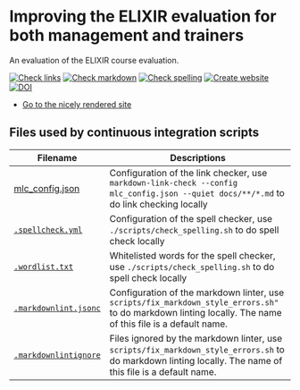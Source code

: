 # Improving the ELIXIR evaluation for both management and trainers

An evaluation of the ELIXIR course evaluation.

<!-- markdownlint-disable MD013 --><!-- Badges cannot be split up over lines, hence will break 80 characters per line -->

[![Check links](https://github.com/NBISweden/elixir_evaluation_evaluation/actions/workflows/check_links.yaml/badge.svg?branch=main)](https://github.com/NBISweden/elixir_evaluation_evaluation/actions/workflows/check_links.yaml)
[![Check markdown](https://github.com/NBISweden/elixir_evaluation_evaluation/actions/workflows/check_markdown.yaml/badge.svg?branch=main)](https://github.com/NBISweden/elixir_evaluation_evaluation/actions/workflows/check_markdown.yaml)
[![Check spelling](https://github.com/NBISweden/elixir_evaluation_evaluation/actions/workflows/check_spelling.yaml/badge.svg?branch=main)](https://github.com/NBISweden/elixir_evaluation_evaluation/actions/workflows/check_spelling.yaml)
[![Create website](https://github.com/NBISweden/elixir_evaluation_evaluation/actions/workflows/create_website.yaml/badge.svg?branch=main)](https://github.com/NBISweden/elixir_evaluation_evaluation/actions/workflows/create_website.yaml)
[![DOI](https://zenodo.org/badge/DOI/10.5281/zenodo.14893418.svg)](https://doi.org/10.5281/zenodo.14893418)

<!-- markdownlint-enable MD013 -->

- [Go to the nicely rendered site](https://nbisweden.github.io/elixir_evaluation_evaluation/)

## Files used by continuous integration scripts

<!-- markdownlint-disable MD013 --><!-- Tables cannot be split up over lines, hence will break 80 characters per line -->

Filename                                    |Descriptions
--------------------------------------------|--------------------------------------------------------------------------------------------------------------------------------------
[mlc_config.json](mlc_config.json)          |Configuration of the link checker, use `markdown-link-check --config mlc_config.json --quiet docs/**/*.md` to do link checking locally
[`.spellcheck.yml`](.spellcheck.yml)        |Configuration of the spell checker, use `./scripts/check_spelling.sh` to do spell check locally
[`.wordlist.txt`](.wordlist.txt)            |Whitelisted words for the spell checker, use `./scripts/check_spelling.sh` to do spell check locally
[`.markdownlint.jsonc`](.markdownlint.jsonc)|Configuration of the markdown linter, use `scripts/fix_markdown_style_errors.sh"` to do markdown linting locally. The name of this file is a default name.
[`.markdownlintignore`](.markdownlintignore)|Files ignored by the markdown linter, use `scripts/fix_markdown_style_errors.sh` to do markdown linting locally. The name of this file is a default name.

<!-- markdownlint-enable MD013 -->


